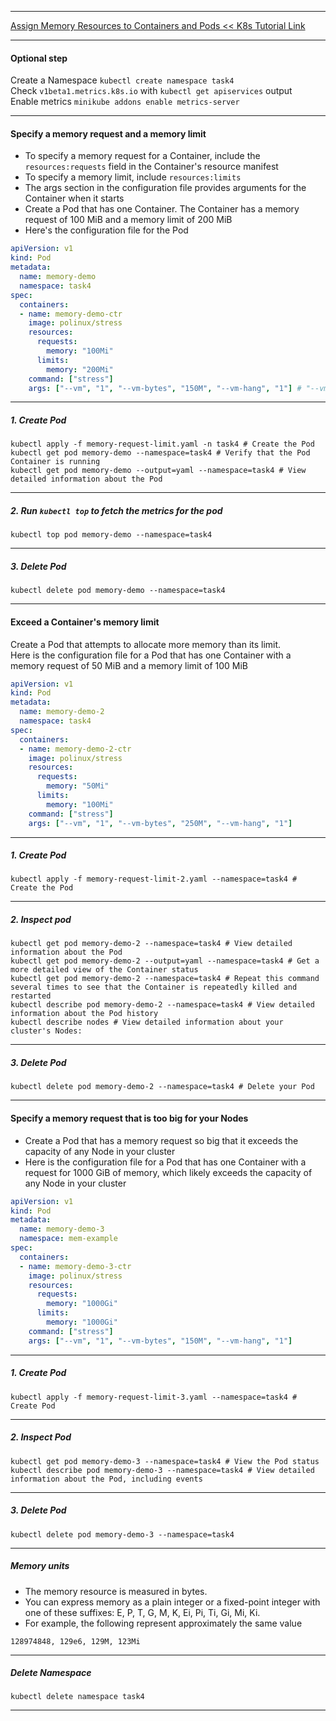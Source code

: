 *********************************************************************
[Assign Memory Resources to Containers and Pods << K8s Tutorial Link](https://kubernetes.io/docs/tasks/configure-pod-container/assign-memory-resource/)
*********************************************************************
#### Optional step
Create a Namespace `kubectl create namespace task4` \
Check `v1beta1.metrics.k8s.io` with `kubectl get apiservices` output \
Enable metrics `minikube addons enable metrics-server`
*********************************************************************
#### Specify a memory request and a memory limit
* To specify a memory request for a Container, include the `resources:requests` field in the Container's resource manifest
* To specify a memory limit, include `resources:limits` 
* The args section in the configuration file provides arguments for the Container when it starts
* Create a Pod that has one Container. The Container has a memory request of 100 MiB and a memory limit of 200 MiB
* Here's the configuration file for the Pod
```yaml
apiVersion: v1
kind: Pod
metadata:
  name: memory-demo
  namespace: task4
spec:
  containers:
  - name: memory-demo-ctr
    image: polinux/stress
    resources:
      requests:
        memory: "100Mi"
      limits:
        memory: "200Mi"
    command: ["stress"]
    args: ["--vm", "1", "--vm-bytes", "150M", "--vm-hang", "1"] # "--vm-bytes", "150M" arguments tell the Container to attempt to allocate 150 MiB of RAM
```
*********************************************************************
##### 1. Create Pod
```shell
kubectl apply -f memory-request-limit.yaml -n task4 # Create the Pod
kubectl get pod memory-demo --namespace=task4 # Verify that the Pod Container is running
kubectl get pod memory-demo --output=yaml --namespace=task4 # View detailed information about the Pod
```
*********************************************************************
##### 2. Run `kubectl top` to fetch the metrics for the pod
```shell
kubectl top pod memory-demo --namespace=task4
```
*********************************************************************
##### 3. Delete Pod
```shell
kubectl delete pod memory-demo --namespace=task4
```
*********************************************************************
#### Exceed a Container's memory limit 
Create a Pod that attempts to allocate more memory than its limit. \
Here is the configuration file for a Pod that has one Container with a memory request of 50 MiB and a memory limit of 100 MiB
```yaml
apiVersion: v1
kind: Pod
metadata:
  name: memory-demo-2
  namespace: task4
spec:
  containers:
  - name: memory-demo-2-ctr
    image: polinux/stress
    resources:
      requests:
        memory: "50Mi"
      limits:
        memory: "100Mi"
    command: ["stress"]
    args: ["--vm", "1", "--vm-bytes", "250M", "--vm-hang", "1"] 
```
*********************************************************************
##### 1. Create Pod 
```shell
kubectl apply -f memory-request-limit-2.yaml --namespace=task4 # Create the Pod
```
*********************************************************************
##### 2. Inspect pod 
```shell
kubectl get pod memory-demo-2 --namespace=task4 # View detailed information about the Pod
kubectl get pod memory-demo-2 --output=yaml --namespace=task4 # Get a more detailed view of the Container status
kubectl get pod memory-demo-2 --namespace=task4 # Repeat this command several times to see that the Container is repeatedly killed and restarted
kubectl describe pod memory-demo-2 --namespace=task4 # View detailed information about the Pod history
kubectl describe nodes # View detailed information about your cluster's Nodes:
```
*********************************************************************
##### 3. Delete Pod
```shell
kubectl delete pod memory-demo-2 --namespace=task4 # Delete your Pod
```
*********************************************************************
#### Specify a memory request that is too big for your Nodes
* Create a Pod that has a memory request so big that it exceeds the capacity of any Node in your cluster
* Here is the configuration file for a Pod that has one Container with a request for 1000 GiB of memory, which likely exceeds the capacity of any Node in your cluster
```yaml
apiVersion: v1
kind: Pod
metadata:
  name: memory-demo-3
  namespace: mem-example
spec:
  containers:
  - name: memory-demo-3-ctr
    image: polinux/stress
    resources:
      requests:
        memory: "1000Gi"
      limits:
        memory: "1000Gi"
    command: ["stress"]
    args: ["--vm", "1", "--vm-bytes", "150M", "--vm-hang", "1"]
```
*********************************************************************
##### 1. Create Pod
```shell
kubectl apply -f memory-request-limit-3.yaml --namespace=task4 # Create Pod
```
*********************************************************************
##### 2. Inspect Pod
```shell
kubectl get pod memory-demo-3 --namespace=task4 # View the Pod status
kubectl describe pod memory-demo-3 --namespace=task4 # View detailed information about the Pod, including events
```
*********************************************************************
##### 3. Delete Pod
```shell
kubectl delete pod memory-demo-3 --namespace=task4
```
*********************************************************************
##### Memory units 
* The memory resource is measured in bytes. 
* You can express memory as a plain integer or a fixed-point integer with one of these suffixes: E, P, T, G, M, K, Ei, Pi, Ti, Gi, Mi, Ki.
* For example, the following represent approximately the same value
```text
128974848, 129e6, 129M, 123Mi
```
*********************************************************************
##### Delete Namespace
```shell
kubectl delete namespace task4
```
*********************************************************************